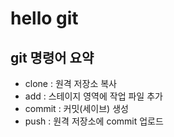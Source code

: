 
# hello git
## git 명령어 요약

- clone : 원격 저장소 복사
- add : 스테이지 영역에 작업 파일 추가
- commit : 커밋(세이브) 생성
- push : 원격 저장소에 commit 업로드


